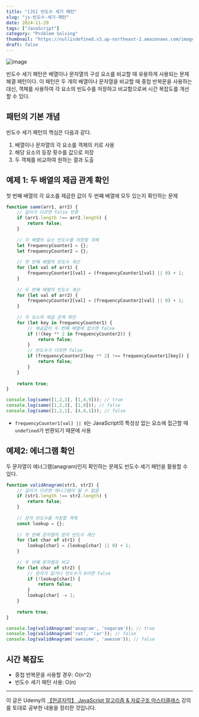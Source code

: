 ```yaml
---
title: "[JS] 빈도수 세기 패턴"
slug: "js-빈도수-세기-패턴"
date: 2024-11-29
tags: ["JavaScript"]
category: "Problem Solving"
thumbnail: "https://nullisdefined.s3.ap-northeast-2.amazonaws.com/images/5527369119ba6ac9455d02961c357398.png"
draft: false
---
```

![image](https://nullisdefined.s3.ap-northeast-2.amazonaws.com/images/5527369119ba6ac9455d02961c357398.png)

빈도수 세기 패턴은 배열이나 문자열의 구성 요소를 비교할 때 유용하게 사용되는 문제 해결 패턴이다. 이 패턴은 두 개의 배열이나 문자열을 비교할 때 중첩 반복문을 사용하는 대신, 객체를 사용하여 각 요소의 빈도수를 저장하고 비교함으로써 시간 복잡도를 개선할 수 있다.

## 패턴의 기본 개념
빈도수 세기 패턴의 핵심은 다음과 같다.
1. 배열이나 문자열의 각 요소를 객체의 키로 사용
2. 해당 요소의 등장 횟수를 값으로 저장
3. 두 객체를 비교하여 원하는 결과 도출

## 예제 1: 두 배열의 제곱 관계 확인
첫 번째 배열의 각 요소를 제곱한 값이 두 번째 배열에 모두 있는지 확인하는 문제
```js
function same(arr1, arr2) {
    // 길이가 다르면 false 반환
    if (arr1.length !== arr2.length) {
        return false;
    }
    
    // 각 배열의 요소 빈도수를 저장할 객체
    let frequencyCounter1 = {};
    let frequencyCounter2 = {};
    
    // 첫 번째 배열의 빈도수 계산
    for (let val of arr1) {
        frequencyCounter1[val] = (frequencyCounter1[val] || 0) + 1;
    }
    
    // 두 번째 배열의 빈도수 계산
    for (let val of arr2) {
        frequencyCounter2[val] = (frequencyCounter2[val] || 0) + 1;
    }
    
    // 각 요소의 제곱 관계 확인
    for (let key in frequencyCounter1) {
        // 제곱값이 두 번째 배열에 없으면 false
        if (!(key ** 2 in frequencyCounter2)) {
            return false;
        }
        // 빈도수가 다르면 false
        if (frequencyCounter2[key ** 2] !== frequencyCounter1[key]) {
            return false;
        }
    }
    
    return true;
}

console.log(same([1,2,3], [1,4,9])); // true
console.log(same([1,2,3], [1,9])); // false
console.log(same([1,2,1], [4,4,1])); // false
```
- `frequencyCounter1[val] || 0`는 JavaScript의 특성상 없는 요소에 접근할 때 `undefined`가 반환되기 때문에 사용

## 예제2: 에너그램 확인
두 문자열이 에너그램(anagram)인지 확인하는 문제도 빈도수 세기 패턴을 활용할 수 있다.
```js
function validAnagram(str1, str2) {
    // 길이가 다르면 애너그램이 될 수 없음
    if (str1.length !== str2.length) {
        return false;
    }
    
    // 문자 빈도수를 저장할 객체
    const lookup = {};
    
    // 첫 번째 문자열의 문자 빈도수 계산
    for (let char of str1) {
        lookup[char] = (lookup[char] || 0) + 1;
    }
    
    // 두 번째 문자열과 비교
    for (let char of str2) {
        // 문자가 없거나 빈도수가 0이면 false
        if (!lookup[char]) {
            return false;
        }
        lookup[char] -= 1;
    }
    
    return true;
}

console.log(validAnagram('anagram', 'nagaram')); // true
console.log(validAnagram('rat', 'car')); // false
console.log(validAnagram('awesome', 'awesom')); // false
```

## 시간 복잡도
- 중첩 반복문을 사용할 경우: O(n^2)
- 빈도수 세기 패턴 사용: O(n)

---
이 글은 Udemy의 [【한글자막】 JavaScript 알고리즘 & 자료구조 마스터클래스](https://www.udemy.com/course/best-javascript-data-structures/) 강의를 토대로 공부한 내용을 정리한 것입니다.